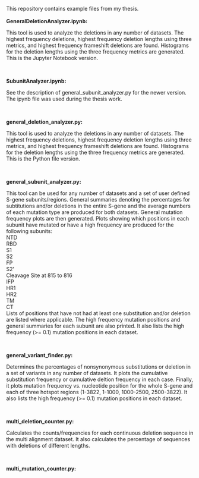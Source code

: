 This repository contains example files from my thesis.<br><br>
<b>GeneralDeletionAnalyzer.ipynb:</b>
<p>
	This tool is used to analyze the deletions in any number of datasets.
	The highest frequency deletions, highest frequency deletion lengths using three
	metrics, and highest frequency frameshift deletions are found. Histograms for the
	deletion lengths using the three frequency metrics are generated. This is the Jupyter Notebook version.</p><br>

 <b>SubunitAnalyzer.ipynb:</b>
 <p>See the description of general_subunit_analyzer.py for the newer version. The ipynb file was used during the thesis work.</p><br>

 <b>general_deletion_analyzer.py:</b>
 <p>	This tool is used to analyze the deletions in any number of datasets.
	The highest frequency deletions, highest frequency deletion lengths using three
	metrics, and highest frequency frameshift deletions are found. Histograms for the
	deletion lengths using the three frequency metrics are generated. This is the Python file version.</p><br>
 
 <b>general_subunit_analyzer.py:</b>
<p> This tool can be used for any number of datasets and a set of user defined S-gene subunits/regions.
    General summaries denoting the percentages for subtitutions and/or deletions in the entire S-gene and
	the average numbers of each mutation type are produced for both datasets.
	General mutation frequency plots are then generated.
	Plots showing which positions in each subunit have mutated or have a high frequency are produced for the following subunits:<br>
	        NTD<br>
		RBD<br>
		S1<br>
		S2<br>
		FP<br>
		S2'<br>
		Cleavage Site at 815 to 816<br>
		IFP<br>
		HR1<br>
		HR2<br>
		TM<br>
		CT<br>
	Lists of positions that have not had at least one substitution and/or deletion are listed where applicable.
	The high frequency mutation positions and general summaries for each subunit are also printed.
	It also lists the high frequency (>= 0.1) mutation positions in each dataset.</p><br>

 <b>general_variant_finder.py:</b>
 <p>    Determines the percentages of nonsynonymous substitutions or deletion in a set of variants
	in any number of datasets. It plots the cumulative substitution frequency or cumulative
    deltion frequency in each case.
	Finally, it plots mutation frequency vs. nucleotide position for the whole S-gene
	and each of three hotspot regions (1-3822, 1-1000, 1000-2500, 2500-3822).
	It also lists the high frequency (>= 0.1) mutation positions in each dataset.</p><br>
 
 <b>multi_deletion_counter.py:</b>
 <p>Calculates the counts/frequencies for each continuous deletion sequence in the multi alignment
	dataset. It also calculates the percentage of sequences with deletions of different lengths.</p><br>

<b>multi_mutation_counter.py:</b>
<p></p>

 
